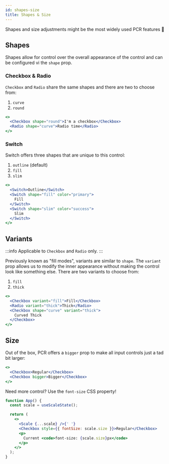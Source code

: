 ```yaml
---
id: shapes-size
title: Shapes & Size
---
```


Shapes and size adjustments might be the most widely used PCR features 🤔

## Shapes

Shapes allow for control over the overall appearance of the control and can be
configured vi the `shape` prop.

### Checkbox &amp; Radio

`Checkbox` and `Radio` share the same shapes and there are two to choose from:

1. `curve`
2. `round`

```jsx live
<>
  <Checkbox shape="round">I'm a checkbox</Checkbox>
  <Radio shape="curve">Radio time</Radio>
</>
```

### Switch

Switch offers three shapes that are unique to this control:

1. `outline` (default)
2. `fill`
3. `slim`

```jsx live
<>
  <Switch>Outline</Switch>
  <Switch shape="fill" color="primary">
    Fill
  </Switch>
  <Switch shape="slim" color="success">
    Slim
  </Switch>
</>
```

## Variants

:::info Applicable to `Checkbox` and `Radio` only. :::

Previously known as "fill modes", variants are similar to `shape`. The `variant`
prop allows us to modify the inner appearance without making the control look
like something else. There are two variants to choose from:

1. `fill`
2. `thick`

```jsx live
<>
  <Checkbox variant="fill">Fill</Checkbox>
  <Radio variant="thick">Thick</Radio>
  <Checkbox shape="curve" variant="thick">
    Curved Thick
  </Checkbox>
</>
```

## Size

Out of the box, PCR offers a `bigger` prop to make all input controls just a tad
bit larger:

```jsx live
<>
  <Checkbox>Regular</Checkbox>
  <Checkbox bigger>Bigger</Checkbox>
</>
```

Need more control? Use the `font-size` CSS property!

```jsx live
function App() {
  const scale = useScaleState();

  return (
    <>
      <Scale {...scale} />{' '}
      <Checkbox style={{ fontSize: scale.size }}>Regular</Checkbox>
      <p>
        Current <code>font-size: {scale.size}px</code>
      </p>
    </>
  );
}
```
